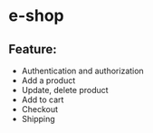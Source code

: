 # e-shop
##  Feature:
  - Authentication and authorization
  - Add a product
  - Update, delete product
  - Add to cart
  - Checkout
  - Shipping
